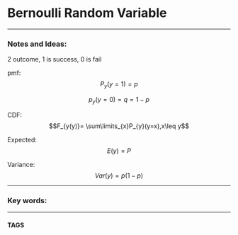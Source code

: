 # Bernoulli Random Variable


---
### Notes and Ideas:
2 outcome, 1 is success, 0 is fail

pmf: 
$$P_{y}(y=1) = p$$

$$p_{y}(y=0) = q  =1-p$$

CDF:
$$F_{y(y)}= \sum\limits_{x}P_{y}(y=x),x\leq y$$

Expected:
$$E(y) = P$$

Variance:
$$Var(y)= p(1-p)$$

---

### Key words:

---
#### TAGS